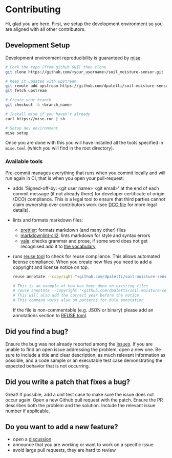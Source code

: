 <!--
SPDX-FileCopyrightText: 2025 <github.com/dpaletti/soil-moisture-sensor> contributors

SPDX-License-Identifier: CC-BY-SA-4.0
-->

# Contributing

Hi, glad you are here. First, we setup the development environment so you are aligned
with all other contributors.

## Development Setup

Development environment reproducibility is guaranteed by [mise](https://mise.jdx.dev/).

```bash
# Fork the repo (from github GUI) then clone
git clone https://github.com/<your_username>/soil_moisture-sensor.git

# Keep it updated with upstream
git remote add upstream https://github.com/dpaletti/soil-moisture-sensor.git
git fetch upstream

# Create your branch
git checkout -b <branch_name>

# Install mise if you haven't already
curl https://mise.run | sh

# Setup dev environment
mise setup
```

Once you are done with this you will have installed all the tools specified in
`mise.toml` (which you will find in the root directory).

### Available tools

[Pre-commit](https://pre-commit.com/) manages everything that runs when you commit
locally and will run again in CI, that is when you open your pull-request:

- adds 'Signed-off-by: \<git user name\> \<git email\>' at the end of each commit
  message (if not already there) for developer certificate of origin (DCO) compliance.
  This is a legal tool to ensure that third parties cannot claim ownership over
  contributors work (see [DCO file](DCO) for more legal details).
- lints and formats markdown files:
  - [prettier](https://prettier.io/): formats markdown (and many other) files
  - [markdownlint-cli2](https://github.com/DavidAnson/markdownlint-cli2): lints markdown
    for style and syntax errors
  - [vale](https://vale.sh/): checks grammar and prose, if some word does not get
    recognised add it to
    [the vocabulary](.vale/styles/config/vocabularies/custom/accept.txt)
- runs [reuse tool](https://reuse.software/) to check for reuse compliance. This allows
  automated license compliance. When you create new files you need to add a copyright
  and license notice on top.

  ```bash
  reuse annotate --copyright "<github.com/dpaletti/soil-moisture-sensor> contributors" --license "one among CERN-OHL-S-2.0 or GPLv3-or-later or CC-BY-SA-4.0" file_name_or_pattern

  # This is an example of how has been done on existing files
  # reuse annotate --copyright "<github.com/dpaletti/soil-moisture-sensor> contributors" --license "CC-BY-SA-4.0" README.md
  # This will also add the correct year before the notice
  # This command works also on patterns for bulk annotation
  ```

  If the file is non-commentable (e.g. JSON or binary) please add an annotations section
  to [REUSE.toml](REUSE.toml).

## Did you find a bug?

Ensure the bug was not already reported among the
[Issues](https://github.com/dpaletti/soil-moisture-sensor/issues). If you are unable to
find an open issue addressing the problem, open a new one. Be sure to include a title
and clear description, as much relevant information as possible, and a code sample or an
executable test case demonstrating the expected behavior that is not occurring.

## Did you write a patch that fixes a bug?

Great! If possible, add a unit test case to make sure the issue does not occur again.
Open a new Github pull request with the patch. Ensure the PR describes both the problem
and the solution. Include the relevant issue number if applicable.

## Do you want to add a new feature?

- open a [discussion](https://github.com/dpaletti/soil-moisture-sensor/discussions)
- announce that you are working or want to work on a specific issue
- avoid large pull requests, they are hard to review
